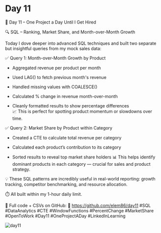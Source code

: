 # Day 11

🎯 Day 11 – One Project a Day Until I Get Hired

🔍 SQL – Ranking, Market Share, and Month-over-Month Growth

Today I dove deeper into advanced SQL techniques and built two separate but insightful queries from my mock sales data:

✅ Query 1: Month-over-Month Growth by Product

   - Aggregated revenue per product per month

   - Used LAG() to fetch previous month's revenue

   - Handled missing values with COALESCE()

   - Calculated % change in revenue month-over-month

   - Cleanly formatted results to show percentage differences  
    📈 This is perfect for spotting product momentum or slowdowns over time.


✅ Query 2: Market Share by Product within Category

  - Created a CTE to calculate total revenue per category

  - Calculated each product’s contribution to its category

  - Sorted results to reveal top market share holders
    📊 This helps identify dominant products in each category — crucial for sales and product strategy.

💡 These SQL patterns are incredibly useful in real-world reporting: growth tracking, competitor benchmarking, and resource allocation.

⏱️ All built within my 1-hour daily limit.

📂 Full code + CSVs on GitHub: 🔗 https://github.com/elem86/day11
#SQL #DataAnalytics #CTE #WindowFunctions #PercentChange #MarketShare #OpenToWork #Day11 #OneProjectADay #LinkedInLearning

![day11](https://github.com/user-attachments/assets/eed56a80-d61a-4dd6-a626-eb2b5c0eb149)
